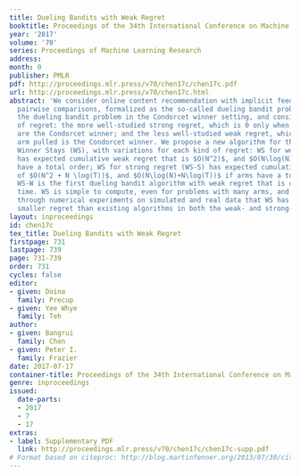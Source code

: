 ```yaml
---
title: Dueling Bandits with Weak Regret
booktitle: Proceedings of the 34th International Conference on Machine Learning
year: '2017'
volume: '70'
series: Proceedings of Machine Learning Research
address: 
month: 0
publisher: PMLR
pdf: http://proceedings.mlr.press/v70/chen17c/chen17c.pdf
url: http://proceedings.mlr.press/v70/chen17c.html
abstract: 'We consider online content recommendation with implicit feedback through
  pairwise comparisons, formalized as the so-called dueling bandit problem. We study
  the dueling bandit problem in the Condorcet winner setting, and consider two notions
  of regret: the more well-studied strong regret, which is 0 only when both arms pulled
  are the Condorcet winner; and the less well-studied weak regret, which is 0 if either
  arm pulled is the Condorcet winner. We propose a new algorithm for this problem,
  Winner Stays (WS), with variations for each kind of regret: WS for weak regret (WS-W)
  has expected cumulative weak regret that is $O(N^2)$, and $O(N\log(N))$ if arms
  have a total order; WS for strong regret (WS-S) has expected cumulative strong regret
  of $O(N^2 + N \log(T))$, and $O(N\log(N)+N\log(T))$ if arms have a total order.
  WS-W is the first dueling bandit algorithm with weak regret that is constant in
  time. WS is simple to compute, even for problems with many arms, and we demonstrate
  through numerical experiments on simulated and real data that WS has significantly
  smaller regret than existing algorithms in both the weak- and strong-regret settings.'
layout: inproceedings
id: chen17c
tex_title: Dueling Bandits with Weak Regret
firstpage: 731
lastpage: 739
page: 731-739
order: 731
cycles: false
editor:
- given: Doina
  family: Precup
- given: Yee Whye
  family: Teh
author:
- given: Bangrui
  family: Chen
- given: Peter I.
  family: Frazier
date: 2017-07-17
container-title: Proceedings of the 34th International Conference on Machine Learning
genre: inproceedings
issued:
  date-parts:
  - 2017
  - 7
  - 17
extras:
- label: Supplementary PDF
  link: http://proceedings.mlr.press/v70/chen17c/chen17c-supp.pdf
# Format based on citeproc: http://blog.martinfenner.org/2013/07/30/citeproc-yaml-for-bibliographies/
---
```

